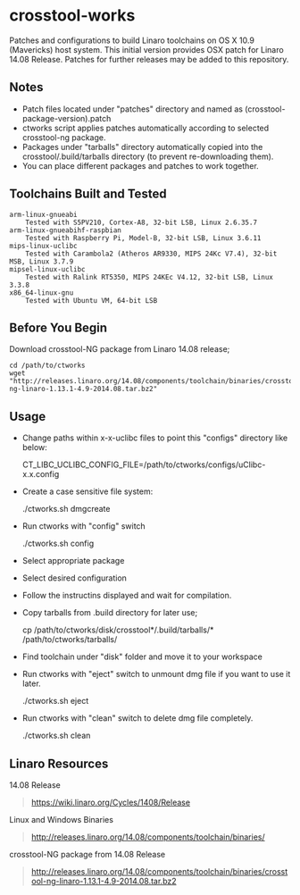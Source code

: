 # crosstool-works
Patches and configurations to build Linaro toolchains on OS X 10.9 (Mavericks) host system.
This initial version provides OSX patch for Linaro 14.08 Release. Patches for further releases may be added to this repository.

## Notes
* Patch files located under "patches" directory and named as (crosstool-package-version).patch
* ctworks script applies patches automatically according to selected crosstool-ng package.
* Packages under "tarballs" directory automatically copied into the crosstool/.build/tarballs directory (to prevent re-downloading them).
* You can place different packages and patches to work together.

## Toolchains Built and Tested
    arm-linux-gnueabi
        Tested with S5PV210, Cortex-A8, 32-bit LSB, Linux 2.6.35.7
    arm-linux-gnueabihf-raspbian
        Tested with Raspberry Pi, Model-B, 32-bit LSB, Linux 3.6.11
    mips-linux-uclibc
        Tested with Carambola2 (Atheros AR9330, MIPS 24Kc V7.4), 32-bit MSB, Linux 3.7.9
    mipsel-linux-uclibc
        Tested with Ralink RT5350, MIPS 24KEc V4.12, 32-bit LSB, Linux 3.3.8
    x86_64-linux-gnu
        Tested with Ubuntu VM, 64-bit LSB

## Before You Begin
Download crosstool-NG package from Linaro 14.08 release;

	cd /path/to/ctworks
	wget "http://releases.linaro.org/14.08/components/toolchain/binaries/crosstool-ng-linaro-1.13.1-4.9-2014.08.tar.bz2"

## Usage
  * Change paths within x-x-uclibc files to point this "configs" directory like below:

	CT_LIBC_UCLIBC_CONFIG_FILE=/path/to/ctworks/configs/uClibc-x.x.config

  * Create a case sensitive file system:

	./ctworks.sh dmgcreate

  * Run ctworks with "config" switch

	./ctworks.sh config

  * Select appropriate package

  * Select desired configuration

  * Follow the instructins displayed and wait for compilation.

  * Copy tarballs from .build directory for later use;

	cp /path/to/ctworks/disk/crosstool*/.build/tarballs/* /path/to/ctworks/tarballs/
 
  * Find toolchain under "disk" folder and move it to your workspace

  * Run ctworks with "eject" switch to unmount dmg file if you want to use it later.

	./ctworks.sh eject

  * Run ctworks with "clean" switch to delete dmg file completely.

	./ctworks.sh clean

## Linaro Resources
14.08 Release
> https://wiki.linaro.org/Cycles/1408/Release

Linux and Windows Binaries
> http://releases.linaro.org/14.08/components/toolchain/binaries/

crosstool-NG package from 14.08 Release
> http://releases.linaro.org/14.08/components/toolchain/binaries/crosstool-ng-linaro-1.13.1-4.9-2014.08.tar.bz2

